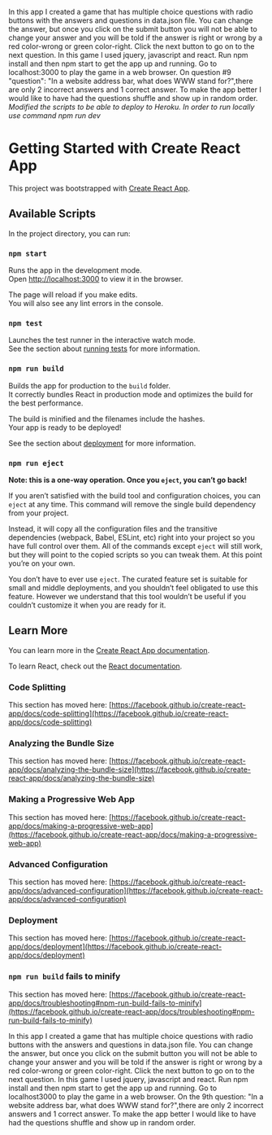 In this app I created a game that has multiple choice questions with radio buttons with the answers and questions in data.json file. You can change the answer, but once you click on the submit button you will not be able to change your answer and you will be told if the answer is right or wrong by a red color-wrong or green color-right. Click the next button to go on to the next question. 
In this game I used jquery, javascript and react. 
Run npm install and then npm start to get the app up and running. Go to localhost:3000 to play the game in a web browser.
On question #9  "question": "In a website address bar, what does WWW stand for?",there are only 2 incorrect answers and 1 correct answer.
To make the app better I would like to have had the questions shuffle and show up in random order.
*Modified the scripts to be able to deploy to Heroku. In order to run locally use command npm run dev*

# Getting Started with Create React App

This project was bootstrapped with [Create React App](https://github.com/facebook/create-react-app).

## Available Scripts

In the project directory, you can run:

### `npm start`

Runs the app in the development mode.\
Open [http://localhost:3000](http://localhost:3000) to view it in the browser.

The page will reload if you make edits.\
You will also see any lint errors in the console.

### `npm test`

Launches the test runner in the interactive watch mode.\
See the section about [running tests](https://facebook.github.io/create-react-app/docs/running-tests) for more information.

### `npm run build`

Builds the app for production to the `build` folder.\
It correctly bundles React in production mode and optimizes the build for the best performance.

The build is minified and the filenames include the hashes.\
Your app is ready to be deployed!

See the section about [deployment](https://facebook.github.io/create-react-app/docs/deployment) for more information.

### `npm run eject`

**Note: this is a one-way operation. Once you `eject`, you can’t go back!**

If you aren’t satisfied with the build tool and configuration choices, you can `eject` at any time. This command will remove the single build dependency from your project.

Instead, it will copy all the configuration files and the transitive dependencies (webpack, Babel, ESLint, etc) right into your project so you have full control over them. All of the commands except `eject` will still work, but they will point to the copied scripts so you can tweak them. At this point you’re on your own.

You don’t have to ever use `eject`. The curated feature set is suitable for small and middle deployments, and you shouldn’t feel obligated to use this feature. However we understand that this tool wouldn’t be useful if you couldn’t customize it when you are ready for it.

## Learn More

You can learn more in the [Create React App documentation](https://facebook.github.io/create-react-app/docs/getting-started).

To learn React, check out the [React documentation](https://reactjs.org/).

### Code Splitting

This section has moved here: [https://facebook.github.io/create-react-app/docs/code-splitting](https://facebook.github.io/create-react-app/docs/code-splitting)

### Analyzing the Bundle Size

This section has moved here: [https://facebook.github.io/create-react-app/docs/analyzing-the-bundle-size](https://facebook.github.io/create-react-app/docs/analyzing-the-bundle-size)

### Making a Progressive Web App

This section has moved here: [https://facebook.github.io/create-react-app/docs/making-a-progressive-web-app](https://facebook.github.io/create-react-app/docs/making-a-progressive-web-app)

### Advanced Configuration

This section has moved here: [https://facebook.github.io/create-react-app/docs/advanced-configuration](https://facebook.github.io/create-react-app/docs/advanced-configuration)

### Deployment

This section has moved here: [https://facebook.github.io/create-react-app/docs/deployment](https://facebook.github.io/create-react-app/docs/deployment)

### `npm run build` fails to minify

This section has moved here: [https://facebook.github.io/create-react-app/docs/troubleshooting#npm-run-build-fails-to-minify](https://facebook.github.io/create-react-app/docs/troubleshooting#npm-run-build-fails-to-minify)


In this app I created a game that has multiple choice questions with radio buttons with the answers and questions in data.json file. You can change the answer, but once you click on the submit button you will not be able to change your answer and you will be told if the answer is right or wrong by a red color-wrong or green color-right. Click the next button to go on to the next question. 
In this game I used jquery, javascript and react. 
Run npm install and then npm start to get the app up and running. Go to localhost3000 to play the game in a web browser.
On the 9th question: "In a website address bar, what does WWW stand for?",there are only 2 incorrect answers and 1 correct answer.
To make the app better I would like to have had the questions shuffle and show up in random order.